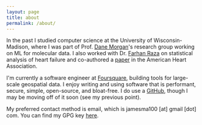 ```yaml
---
layout: page
title: about
permalink: /about/
---
```


In the past I studied computer science at the University of Wisconsin-Madison, where I was part of Prof. [Dane Morgan](https://directory.engr.wisc.edu/mse/faculty/morgan_dane)'s research group working on ML for molecular data. I also worked with Dr. [Farhan Raza](https://www.medicine.wisc.edu/people-search/people/staff/6357/Raza_Farhan) on statistical analysis of heart failure and co-authored a [paper](https://www.ahajournals.org/doi/abs/10.1161/CIRCHEARTFAILURE.123.010826) in the American Heart Association.

I'm currently a software engineer at [Foursquare](https://foursquare.com/), building tools for large-scale geospatial data. I enjoy writing and using software that is performant, secure, simple, open-source, and bloat-free. I do use a [GitHub](https://github.com/jamesma100), though I may be moving off of it soon (see my previous point).

My preferred contact method is email, which is jamesma100 [at] gmail [dot] com. You can find my GPG key [here](/assets/files/mygpg.key).
